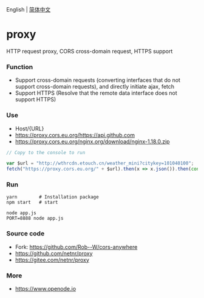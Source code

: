 English | [简体中文](README_zh-CN.md)

# proxy
HTTP request proxy, CORS cross-domain request, HTTPS support

### Function
- Support cross-domain requests (converting interfaces that do not support cross-domain requests), and directly initiate ajax, fetch
- Support HTTPS (Resolve that the remote data interface does not support HTTPS)

### Use
- Host/{URL}
- <https://proxy.cors.eu.org/https://api.github.com>
- <https://proxy.cors.eu.org/nginx.org/download/nginx-1.18.0.zip>

```js
// Copy to the console to run

var $url = "http://wthrcdn.etouch.cn/weather_mini?citykey=101040100";
fetch("https://proxy.cors.eu.org/" + $url).then(x => x.json()).then(console.log)
```

### Run
```
yarn        # Installation package
npm start   # start

node app.js
PORT=8888 node app.js
```

### Source code
- Fork: <https://github.com/Rob--W/cors-anywhere>
- <https://github.com/netnr/proxy>
- <https://gitee.com/netnr/proxy>

### More
- <https://www.openode.io>
